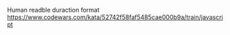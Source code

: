 Human readble duraction format
https://www.codewars.com/kata/52742f58faf5485cae000b9a/train/javascript
